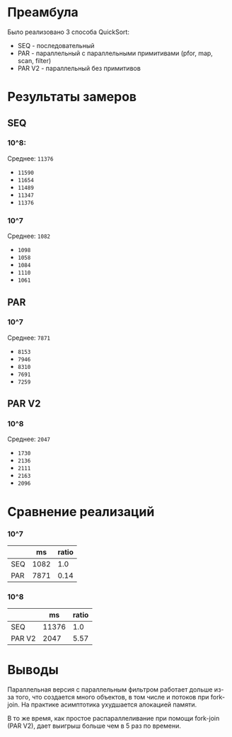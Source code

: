 # Преамбула

Было реализовано 3 способа QuickSort:

- SEQ - последовательный
- PAR - параллельный с параллельными примитивами (pfor, map, scan, filter)
- PAR V2 - параллельный без примитивов

# Результаты замеров

## SEQ

### 10^8:

Среднее: `11376`

- `11590`
- `11654`
- `11489`
- `11347`
- `11376`

### 10^7

Среднее: `1082`

- `1098`
- `1058`
- `1084`
- `1110`
- `1061`


## PAR

### 10^7

Среднее: `7871`

- `8153`
- `7946`
- `8310`
- `7691`
- `7259`

## PAR V2

### 10^8

Среднее: `2047`

- `1730`
- `2136`
- `2111`
- `2163`
- `2096`

# Сравнение реализаций

### 10^7

|     | ms     | ratio |
|-----|--------|-------|
| SEQ | 1082   | 1.0   |
| PAR | 7871   | 0.14  |

### 10^8

|        | ms    | ratio |
|--------|-------|-------|
| SEQ    | 11376 | 1.0   |
| PAR V2 | 2047  | 5.57  |

# Выводы

Параллельная версия с параллельным фильтром работает дольше из-за того, что создается много объектов, в том числе 
и потоков при fork-join. На практике асимптотика ухудшается алокацией памяти.

В то же время, как простое распараллеливание при помощи fork-join (PAR V2), дает выигрыш больше чем в 5 раз по времени.
